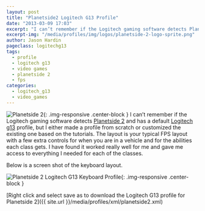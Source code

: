 ```yaml
---
layout: post
title: "Planetside2 Logitech G13 Profile"
date: "2013-03-09 17:03"
excerpt: "I can’t remember if the Logitech gaming software detects Planetside 2 and has a default Logitech g13 profile, but I either made a profile from scratch or customized the existing one based on the tutorials."
excerpt-img: "/media/profiles/img/logos/planetside-2-logo-sprite.png"
author: Jason Hardin
pageclass: logitechg13
tags:
  - profile
  - logitech g13
  - video games
  - planetside 2
  - fps
categories:
  - logitech_g13
  - video_games
---
```

![Planetside 2]({{site.url}}/media/profiles/img/logos/planetside-2-logo-sprite.png){: .img-responsive  .center-block }
I can’t remember if the Logitech gaming software detects [Planetside 2](https://www.planetside2.com/) and has a default [Logitech g13](http://www.logitech.com/en-us/product/g13-advanced-gameboard) profile, but I either made a profile from scratch or customized the existing one based on the tutorials. The layout is your typical FPS layout with a few extra controls for when you are in a vehicle and for the abilities each class gets. I have found it worked really well for me and gave me access to everything I needed for each of the classes.

Below is a screen shot of the keyboard layout.

![Planetside 2 Logitech G13 Keyboard Profile]({{site.url}}/media/profiles/img/planetside2_keyboard_layout.png){: .img-responsive  .center-block }

[Right click and select save as to download the Logitech G13 profile for Planetside 2]({{ site.url }}/media/profiles/xml/planetside2.xml)
